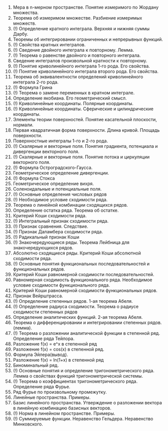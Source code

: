 1) Мера в n-мерном пространстве. Понятие измеримого по Жордану множества.
2) Теорема об измеримом множестве. Разбиение измеримых множеств.
3) (!) Определение кратного интеграла. Верхняя и нижняя суммы Дарбу.
4) Теоремы об интегрировании ограниченных и непрерывных функций. 
5) (!) Свойства кратных интегралов.
6) (!) Сведение двойного  интеграла к повторному. Лемма.
7) (!) Теорема о равенстве двойного и повторного интеграла.
8) Сведение интегралов произвольной кратности к повторному.
9) (!) Понятие криволинейного интеграла 1-го рода. Его свойства.
10) (!) Понятие криволинейного интеграла второго рода. Его свойства.
11) Теорема об эквивалентности определений криволинейного интеграла 2-го рода.
12) (!) Формула Грина
13) (!) Теорема о замене переменных в кратном интеграле. 
14) Определение якобиана. Его геометрический смысл.
15) (!) Криволинейные координаты. Полярные координаты. 
16) (!)  Криволинейные координаты. Сферические и цилиндрические координаты.
17) Элементы теории поверхностей. Понятие касательной плоскости, нормали.
18) Первая квадратичная форма поверхности. Длина кривой. Площадь поверхности.
19) Поверхностные интегралы 1-го и 2-го рода.
20) (!) Скалярные и векторные поля. Понятия градиента, потенциала и дивергенции векторного поля.
21) (!) Скалярные и векторные поля. Понятие потока и циркуляции векторного поля. 
22) (!) Формула Остроградского-Гаусса.
23) Геометрическое определение дивергенции.
24) (!) Формула Стокса
25) Геометрическое определение вихря.
26) Соленоидальные и потенциальные поля.
27) (!) Основные определения числовых рядов
28) (!) Необходимое условие сходимости ряда.
29) Теорема о линейной комбинации сходящихся рядов.
30) Определение остатка ряда. Теорема об остатке.
31) Критерий Коши сходимости ряда.
32) (!) Интегральный признак сходимости ряда.
33) (!) Признак сравнения. Следствие.
34) (!) Признак Даламбера сходимости ряда.
35) (!) Радикальный признак Коши
36) (!) Знакочередующиеся ряды. Теорема Лейбница для знакочередующихся рядов.
37) Абсолютно сходящиеся ряды. Критерий Коши абсолютной сходимости ряда.
38) (!) Основные понятия функциональных последовательностей и функциональных рядов.
39) Критерий Коши равномерной сходимости последовательностей.
40) Равномерная сходимость  функционального ряда. Необходимое условие сходимости функционального ряда.
41) Критерий Коши равномерной сходимости функциональных рядов.
42) Признак Вейрштрасса.
43) (!) Определение степенных рядов. 1-ая теорема Абеля.
44) (!) Определение радиуса сходимости. Теорема о радиусе сходимости степенных рядов
45) Определение аналитических функций. 2-ая теорема Абеля.
46) Теорема о дифференцировании и интегрировании степенных рядов.(лемма).
47) (!) Теорема о разложении аналитической функции в степенной ряд. Определение ряда Тейлора.
48) Разложение f(x) = e^x в степенной ряд
49) Разложение f(x) = cos(x) в степенной ряд.
50) Формула Эйлера(вывод).
51) Разложение f(x) = ln(1+x) в степенной ряд
52) Биноминальный ряд.
53) (!) Основные понятия и определение тригонометрического ряда. Лемма о свойствах функций тригонометрической системы. 
54) (!) Теорема о коэффициентах тригонометрического ряда. Определение ряда Фурье.
55) Ряд Фурье по произвольному промежутку.
56) Линейные пространства. Примеры.
57) Базис линейного пространства. Утверждение о разложении вектора в линейную комбинацию базисных векторов.
58) (!) Норма в линейном пространстве. Примеры.
59) (!) Суммируемые функции. Неравенство Гельдера. Неравенство Минковского.
